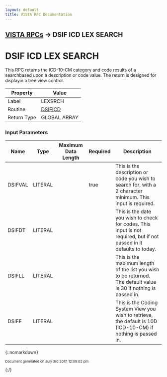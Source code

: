 ```yaml
---
layout: default
title: VISTA RPC Documentation
---
```


## [VISTA RPCs](TableOfContents) &#8594; DSIF ICD LEX SEARCH
# DSIF ICD LEX SEARCH

This RPC returns the ICD-10-CM category and code results of a searchbased upon a description or code value. The return is designed for displayin a tree view control.

Property | Value
--- | ---
Label | LEXSRCH
Routine | [DSIFICD](http://code.osehra.org/dox/Routine_DSIFICD_source.html)
Return Type | GLOBAL ARRAY


### Input Parameters

Name | Type | Maximum Data Length | Required | Description
--- | --- | --- | --- | ---
DSIFVAL | LITERAL |  | true | This is the description or code you wish to search for, with a 2 character minimum. This input is required.
DSIFDT | LITERAL |  |  | This is the date you wish to check for codes. This input is not required, but if not passed in it defaults to today.
DSIFLL | LITERAL |  |  | This is the maximum length of the list you wish to be returned. The default value is 30 if nothing is passed in.
DSIFF | LITERAL |  |  | This is the Coding System View you wish to retrieve, the default is 10D (ICD-10-CM) if nothing is passed in.



{::nomarkdown} <br/><p style="font-size: 11px">Document generated on July 3rd 2017, 12:09:02 pm</p>{:/}